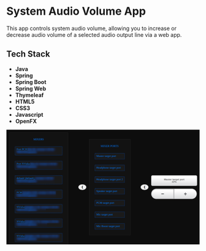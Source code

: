 # System Audio Volume App

This app controls system audio volume, allowing you to increase
or decrease audio volume of a selected audio output line via a web app. 
## Tech Stack
 
- **Java**
- **Spring**
- **Spring Boot** 
- **Spring Web** 
- **Thymeleaf** 
- **HTML5**
- **CSS3**
- **Javascript**
- **OpenFX**

![System Audio Volume App screenshots](systemaudiovolumeapp.png "System Audio Volume App screenshots") 




